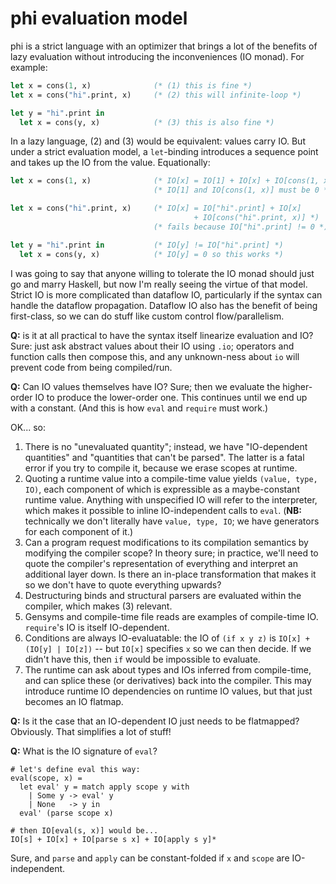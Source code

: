 # phi evaluation model
phi is a strict language with an optimizer that brings a lot of the benefits of
lazy evaluation without introducing the inconveniences (IO monad). For example:

```ocaml
let x = cons(1, x)              (* (1) this is fine *)
let x = cons("hi".print, x)     (* (2) this will infinite-loop *)

let y = "hi".print in
  let x = cons(y, x)            (* (3) this is also fine *)
```

In a lazy language, (2) and (3) would be equivalent: values carry IO. But under
a strict evaluation model, a `let`-binding introduces a sequence point and takes
up the IO from the value. Equationally:

```ocaml
let x = cons(1, x)              (* IO[x] = IO[1] + IO[x] + IO[cons(1, x)] *)
                                (* IO[1] and IO[cons(1, x)] must be 0 *)

let x = cons("hi".print, x)     (* IO[x] = IO["hi".print] + IO[x]
                                         + IO[cons("hi".print, x)] *)
                                (* fails because IO["hi".print] != 0 *)

let y = "hi".print in           (* IO[y] != IO["hi".print] *)
  let x = cons(y, x)            (* IO[y] = 0 so this works *)
```

I was going to say that anyone willing to tolerate the IO monad should just go
and marry Haskell, but now I'm really seeing the virtue of that model. Strict IO
is more complicated than dataflow IO, particularly if the syntax can handle the
dataflow propagation. Dataflow IO also has the benefit of being first-class, so
we can do stuff like custom control flow/parallelism.

**Q:** is it at all practical to have the syntax itself linearize evaluation and
IO? Sure: just ask abstract values about their IO using `.io`; operators and
function calls then compose this, and any unknown-ness about `io` will prevent
code from being compiled/run.

**Q:** Can IO values themselves have IO? Sure; then we evaluate the higher-order
IO to produce the lower-order one. This continues until we end up with a
constant. (And this is how `eval` and `require` must work.)

OK... so:

1. There is no "unevaluated quantity"; instead, we have "IO-dependent
   quantities" and "quantities that can't be parsed". The latter is a fatal
   error if you try to compile it, because we erase scopes at runtime.
2. Quoting a runtime value into a compile-time value yields `(value, type, IO)`,
   each component of which is expressible as a maybe-constant runtime value.
   Anything with unspecified IO will refer to the interpreter, which makes it
   possible to inline IO-independent calls to `eval`. (**NB:** technically we
   don't literally have `value, type, IO`; we have generators for each component
   of it.)
3. Can a program request modifications to its compilation semantics by modifying
   the compiler scope? In theory sure; in practice, we'll need to quote the
   compiler's representation of everything and interpret an additional layer
   down. Is there an in-place transformation that makes it so we don't have to
   quote everything upwards?
4. Destructuring binds and structural parsers are evaluated within the compiler,
   which makes (3) relevant.
5. Gensyms and compile-time file reads are examples of compile-time IO.
   `require`'s IO is itself IO-dependent.
6. Conditions are always IO-evaluatable: the IO of `(if x y z)` is
   `IO[x] + (IO[y] | IO[z])` -- but `IO[x]` specifies `x` so we can then decide.
   If we didn't have this, then `if` would be impossible to evaluate.
7. The runtime can ask about types and IOs inferred from compile-time, and can
   splice these (or derivatives) back into the compiler. This may introduce
   runtime IO dependencies on runtime IO values, but that just becomes an IO
   flatmap.

**Q:** Is it the case that an IO-dependent IO just needs to be flatmapped?
Obviously. That simplifies a lot of stuff!

**Q:** What is the IO signature of `eval`?

```
# let's define eval this way:
eval(scope, x) =
  let eval' y = match apply scope y with
    | Some y -> eval' y
    | None   -> y in
  eval' (parse scope x)

# then IO[eval(s, x)] would be...
IO[s] + IO[x] + IO[parse s x] + IO[apply s y]*
```

Sure, and `parse` and `apply` can be constant-folded if `x` and `scope` are
IO-independent.
